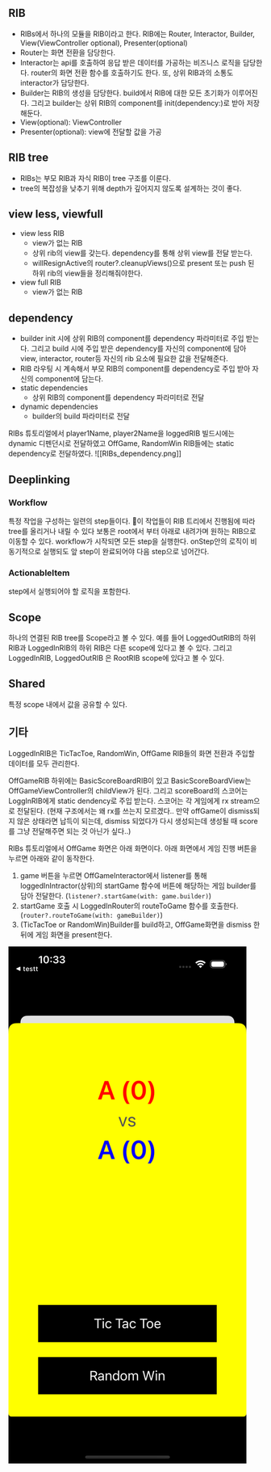 ## RIB
- RIBs에서 하나의 모듈을 RIB이라고 한다. RIB에는 Router, Interactor, Builder, View(ViewController optional), Presenter(optional)
- Router는 화면 전환을 담당한다.
- Interactor는 api를 호출하여 응답 받은 데이터를 가공하는 비즈니스 로직을 담당한다. router의 화면 전환 함수를 호출하기도 한다. 또, 상위 RIB과의 소통도 interactor가 담당한다.
- Builder는 RIB의 생성을 담당한다. build에서 RIB에 대한 모든 초기화가 이루어진다. 그리고 builder는 상위 RIB의 component를 init(dependency:)로 받아 저장해둔다.
- View(optional): ViewController
- Presenter(optional): view에 전달할 값을 가공

## RIB tree
- RIBs는 부모 RIB과 자식 RIB이 tree 구조를 이룬다.
- tree의 복잡성을 낮추기 위해 depth가 깊어지지 않도록 설계하는 것이 좋다.

## view less, viewfull

- view less RIB
	- view가 없는 RIB
	- 상위 rib의 view를 갖는다. dependency를 통해 상위 view를 전달 받는다.
	- willResignActive의 router?.cleanupViews()으로 present 또는 push 된 하위 rib의 view들을 정리해줘야한다.
- view full RIB
	- view가 없는 RIB

## dependency

- builder init 시에 상위 RIB의 component를 dependency 파라미터로 주입 받는다. 그리고 build 시에 주입 받은 dependency를 자신의 component에 담아 view, interactor, router등 자신의 rib 요소에 필요한 값을 전달해준다.
- RIB 라우팅 시 계속해서 부모 RIB의 component를 dependency로 주입 받아 자신의 component에 담는다.
- static dependencies
	- 상위 RIB의 component를 dependency 파라미터로 전달
- dynamic dependencies
	- builder의 build 파라미터로 전달

RIBs 튜토리얼에서 player1Name, player2Name을 loggedRIB 빌드시에는 dynamic 디펜던시로 전달하였고 OffGame, RandomWin RIB들에는 static dependency로 전달하였다.
![[RIBs_dependency.png]]

## Deeplinking

### Workflow
특정 작업을 구성하는 일련의 step들이다. 이 작업들이 RIB 트리에서 진행됨에 따라 tree를 올리거나 내릴 수 있다 보통은 root에서 부터 아래로 내려가며 원하는 RIB으로 이동할 수 있다. workflow가 시작되면 모든 step을 실행한다. onStep안의 로직이 비동기적으로 실행되도 앞 step이 완료되어야 다음 step으로 넘어간다.

### ActionableItem
step에서 실행되어야 할 로직을 포함한다.

## Scope
하나의 연결된 RIB tree를 Scope라고 볼 수 있다. 예를 들어 LoggedOutRIB의 하위 RIB과 LoggedInRIB의 하위 RIB은 다른 scope에 있다고 볼 수 있다. 그리고 LoggedInRIB, LoggedOutRIB 은 RootRIB scope에 있다고 볼 수 있다.

## Shared
특정 scope 내에서 값을 공유할 수 있다.

## 기타

LoggedInRIB은 TicTacToe, RandomWin, OffGame RIB들의 화면 전환과 주입할 데이터를 모두 관리한다.

OffGameRIB 하위에는 BasicScoreBoardRIB이 있고 BasicScoreBoardView는 OffGameViewController의 childView가 된다. 그리고 scoreBoard의 스코어는 LoggInRIB에게 static dendency로 주입 받는다. 
스코어는 각 게임에게 rx stream으로 전달된다. (현재 구조에서는 왜 rx를 쓰는지 모르겠다.. 만약 offGame이 dismiss되지 않은 상태라면 납득이 되는데, dismiss 되었다가 다시 생성되는데 생성될 때 score를 그냥 전달해주면 되는 것 아닌가 싶다..)

RIBs 튜토리얼에서 OffGame 화면은 아래 화면이다. 아래 화면에서 게임 진행 버튼을 누르면 아래와 같이 동작한다.
1. game 버튼을 누르면 OffGameInteractor에서 listener를 통해 loggedInIntractor(상위)의 startGame 함수에 버튼에 해당하는 게임 builder를 담아 전달한다. (`listener?.startGame(with: game.builder)`) 
2. startGame 호출 시 LoggedInRouter의 routeToGame 함수를 호출한다. (`router?.routeToGame(with: gameBuilder)`)
3. (TicTacToe or RandomWin)Builder를 build하고, OffGame화면을 dismiss 한 뒤에 게임 화면을 present한다.

![OffGame](./image/OffGame.png)
